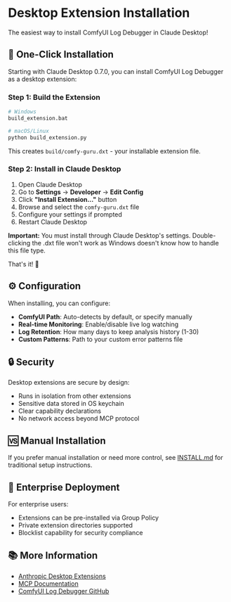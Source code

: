 # Desktop Extension Installation

The easiest way to install ComfyUI Log Debugger in Claude Desktop!

## 🚀 One-Click Installation

Starting with Claude Desktop 0.7.0, you can install ComfyUI Log Debugger as a desktop extension:

### Step 1: Build the Extension
```bash
# Windows
build_extension.bat

# macOS/Linux
python build_extension.py
```

This creates `build/comfy-guru.dxt` - your installable extension file.

### Step 2: Install in Claude Desktop

1. Open Claude Desktop
2. Go to **Settings** → **Developer** → **Edit Config**
3. Click **"Install Extension..."** button
4. Browse and select the `comfy-guru.dxt` file
5. Configure your settings if prompted
6. Restart Claude Desktop

**Important:** You must install through Claude Desktop's settings. Double-clicking the .dxt file won't work as Windows doesn't know how to handle this file type.

That's it! 🎉

## ⚙️ Configuration

When installing, you can configure:

- **ComfyUI Path**: Auto-detects by default, or specify manually
- **Real-time Monitoring**: Enable/disable live log watching
- **Log Retention**: How many days to keep analysis history (1-30)
- **Custom Patterns**: Path to your custom error patterns file

## 🔒 Security

Desktop extensions are secure by design:
- Runs in isolation from other extensions
- Sensitive data stored in OS keychain
- Clear capability declarations
- No network access beyond MCP protocol

## 🆚 Manual Installation

If you prefer manual installation or need more control, see [INSTALL.md](INSTALL.md) for traditional setup instructions.

## 🤝 Enterprise Deployment

For enterprise users:
- Extensions can be pre-installed via Group Policy
- Private extension directories supported
- Blocklist capability for security compliance

## 📚 More Information

- [Anthropic Desktop Extensions](https://www.anthropic.com/engineering/desktop-extensions)
- [MCP Documentation](https://modelcontextprotocol.io)
- [ComfyUI Log Debugger GitHub](https://github.com/endlessblink/comfy-guru)